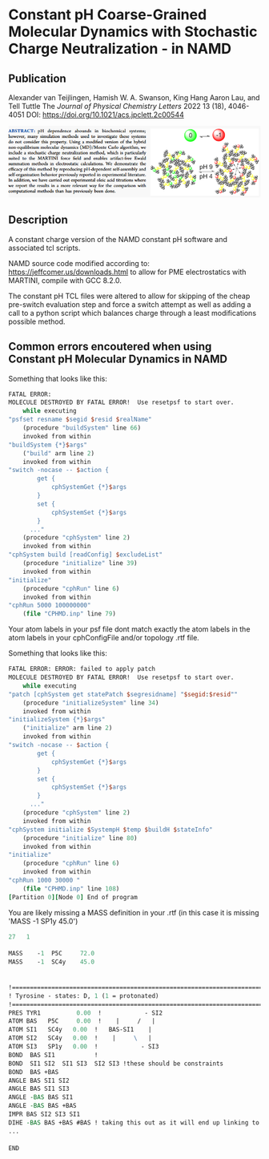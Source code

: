 # Constant pH Coarse-Grained Molecular Dynamics with Stochastic Charge Neutralization - in NAMD

## Publication

Alexander van Teijlingen, Hamish W. A. Swanson, King Hang Aaron Lau, and Tell Tuttle
The *Journal of Physical Chemistry Letters* 2022 13 (18), 4046-4051
DOI: https://doi.org/10.1021/acs.jpclett.2c00544


![Abstract.png](Abstract.png)

## Description

A constant charge version of the NAMD constant pH software and associated tcl scripts.



NAMD source code modified according to: https://jeffcomer.us/downloads.html to allow for PME electrostatics with MARTINI, compile with GCC 8.2.0.



The constant pH TCL files were altered to allow for skipping of the cheap pre-switch evaluation step and force a switch attempt as well as adding a call to a python script which balances charge through a least modifications possible method.


## Common errors encoutered when using Constant pH Molecular Dynamics in NAMD

Something that looks like this:
``` tcl
FATAL ERROR: 
MOLECULE DESTROYED BY FATAL ERROR!  Use resetpsf to start over.
    while executing
"psfset resname $segid $resid $realName"
    (procedure "buildSystem" line 66)
    invoked from within
"buildSystem {*}$args"
    ("build" arm line 2)
    invoked from within
"switch -nocase -- $action {
        get {
            cphSystemGet {*}$args
        }
        set {
            cphSystemSet {*}$args
        }
      ..."
    (procedure "cphSystem" line 2)
    invoked from within
"cphSystem build [readConfig] $excludeList"
    (procedure "initialize" line 39)
    invoked from within
"initialize"
    (procedure "cphRun" line 6)
    invoked from within
"cphRun 5000 100000000"
    (file "CPHMD.inp" line 79)
```

Your atom labels in your psf file dont match exactly the atom labels in the atom labels in your cphConfigFile and/or topology .rtf file.


Something that looks like this:
``` tcl
FATAL ERROR: ERROR: failed to apply patch
MOLECULE DESTROYED BY FATAL ERROR!  Use resetpsf to start over.
    while executing
"patch [cphSystem get statePatch $segresidname] "$segid:$resid""
    (procedure "initializeSystem" line 34)
    invoked from within
"initializeSystem {*}$args"
    ("initialize" arm line 2)
    invoked from within
"switch -nocase -- $action {
        get {
            cphSystemGet {*}$args
        }
        set {
            cphSystemSet {*}$args
        }
      ..."
    (procedure "cphSystem" line 2)
    invoked from within
"cphSystem initialize $SystempH $temp $buildH $stateInfo"
    (procedure "initialize" line 80)
    invoked from within
"initialize"
    (procedure "cphRun" line 6)
    invoked from within
"cphRun 1000 30000 "
    (file "CPHMD.inp" line 108)
[Partition 0][Node 0] End of program
```

You are likely missing a MASS definition in your .rtf (in this case it is missing 'MASS 	-1  SP1y 45.0')
``` tcl
27   1

MASS	-1  P5C 	72.0
MASS	-1  SC4y	45.0 


!==============================================================================
! Tyrosine - states: D, 1 (1 = protonated)
!==============================================================================
PRES TYR1          0.00  !            - SI2
ATOM BAS   P5C     0.00  !    |     /   |
ATOM SI1   SC4y   0.00  !   BAS-SI1    |
ATOM SI2   SC4y   0.00  !    |     \   |
ATOM SI3   SP1y   0.00  !            - SI3
BOND  BAS SI1           !
BOND  SI1 SI2  SI1 SI3  SI2 SI3 !these should be constraints
BOND  BAS +BAS
ANGLE BAS SI1 SI2
ANGLE BAS SI1 SI3
ANGLE -BAS BAS SI1
ANGLE -BAS BAS +BAS
IMPR BAS SI2 SI3 SI1
DIHE -BAS BAS +BAS #BAS ! taking this out as it will end up linking to the next peptide
...

END
```